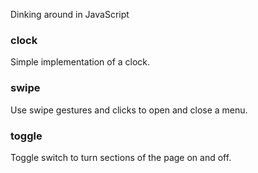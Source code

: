 Dinking around in JavaScript

### clock
Simple implementation of a clock.

### swipe
Use swipe gestures and clicks to open and close a menu.

### toggle
Toggle switch to turn sections of the page on and off.

